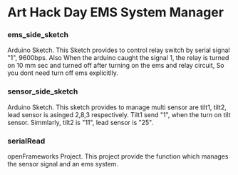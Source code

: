 # Art Hack Day EMS System Manager

### ems_side_sketch
Arduino Sketch.
This Sketch provides to control relay switch by serial signal "1", 9600bps.
Also When the arduino caught the signal 1, 
the relay is turned on 10 mm sec and turned off after turning on the ems and relay circuit,
So you dont need turn off ems explicitlly.

### sensor_side_sketch
Arduino Sketch.
This sketch provides to manage multi sensor are tilt1, tilt2, lead sensor is asinged 2,8,3 respectively.
Tilt1 send "1", when the turn on tilt sensor.
Simmlarly, tilt2 is "11", lead sensor is "25".

### serialRead
openFrameworks Project. This project provide the function which manages the sensor signal and an ems system.

